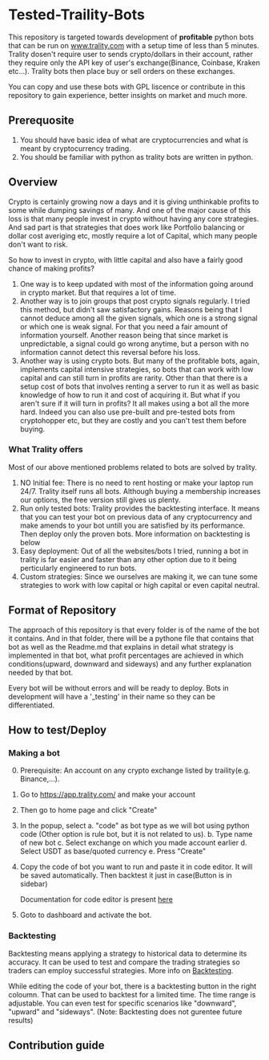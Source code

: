 # Tested-Traility-Bots
  This repository is targeted towards development of **profitable** python bots that can be run on www.trality.com with a setup time of less than 5 minutes. Trality dosen't require user to sends crypto/dollars in their account, rather they require only the API key of user's exchange(Binance, Coinbase, Kraken etc...). Trality bots then place buy or sell orders on these exchanges.
  
  You can copy and use these bots with GPL liscence or contribute in this repository to gain experience, better insights on market and much more.
  
## Prerequosite
1. You should have basic idea of what are cryptocurrencies and what is meant by cryptocurrency trading.
2. You should be familiar with python as trality bots are written in python.

## Overview
Crypto is certainly growing now a days and it is giving unthinkable profits to some while dumping savings of many. And one of the major cause of this loss is that many people invest in crypto without having any core strategies. And sad part is that strategies that does work like Portfolio balancing or dollar cost averiging etc, mostly require a lot of Capital, which many people don't want to risk.

So how to invest in crypto, with little capital and also have a fairly good chance of making profits?
1. One way is to keep updated with most of the information going around in crypto market. But that requires a lot of time.
2. Another way is to join groups that post crypto signals regularly. I tried this method, but didn't saw satisfactory gains. Reasons being that I cannot deduce among all the given signals, which one is a strong signal or which one is weak signal. For that you need a fair amount of information yourself. Another reason being that since market is unpredictable, a signal could go wrong anytime, but a person with no information cannot detect this reversal before his loss.
3. Another way is using crypto bots. But many of the profitable bots, again, implements capital intensive strategies, so bots that can work with low capital and can still turn in profits are rarity. Other than that there is a setup cost of bots that involves renting a server to run it as well as basic knowledge of how to run it and cost of acquiring it. But what if you aren't sure if it will turn in profits? It all makes using a bot all the more hard. Indeed you can also use pre-built and pre-tested bots from cryptohopper etc, but they are costly and you can't test them before buying.

### What Trality offers
Most of our above mentioned problems related to bots are solved by trality.    
1. NO Initial fee: There is no need to rent hosting or make your laptop run 24/7. Trality itself runs all bots. Although buying a membership increases our options, the free version still gives us plenty.
2. Run only tested bots: Trality provides the backtesting interface. It means that you can test your bot on previous data of any cryptocurrency and make amends to your bot untill you are satisfied by its performance. Then deploy only the proven bots. More information on backtesting is below
3. Easy deployment: Out of all the websites/bots I tried, running a bot in trality is far easier and faster than any other option due to it being perticularly engineered to run bots.
4. Custom strategies: Since we ourselves are making it, we can tune some strategies to work with low capital or high capital or even capital neutral.

## Format of Repository
The approach of this repository is that every folder is of the name of the bot it contains. And in that folder, there will be a pythone file that contains that bot as well as the Readme.md that explains in detail what strategy is implemented in that bot, what profit percentages are achieved in which conditions(upward, downward and sideways) and any further explanation needed by that bot.

Every bot will be without errors and will be ready to deploy. Bots in development will have a '_testing' in their name so they can be differentiated.


## How to test/Deploy
### Making a bot
0. Prerequisite: An account on any crypto exchange listed by traility(e.g. Binance,...).
1. Go to https://app.trality.com/ and make your account
2. Then go to home page and click "Create"
3. In the popup, select
  a. "code" as bot type as we will bot using python code (Other option is rule bot, but it is not related to us).
  b. Type name of new  bot
  c. Select exchange on which you made account earlier
  d. Select USDT as base/quoted currency 
  e. Press "Create"
4. Copy the code of bot you want to run and paste it in code editor. It will be saved automatically. Then backtest it just in case(Button is in sidebar)
  
    Documentation for code editor is present [here](https://docs.trality.com/trality-code-editor/)
  
5. Goto to dashboard and activate the bot.
  
### Backtesting
Backtesting means applying a strategy to historical data to determine its accuracy. It can be used to test and compare the trading strategies so traders can employ successful strategies. More info on [Backtesting](https://corporatefinanceinstitute.com/resources/knowledge/trading-investing/backtesting/).

While editing the code of your bot, there is a backtesting button in the right coloumn. That can be used to backtest for a limited time. The time range is adjustable. You can even test for specific scenarios like "downward", "upward" and "sideways".
(Note: Backtesting does not gurentee future results)




## Contribution guide

